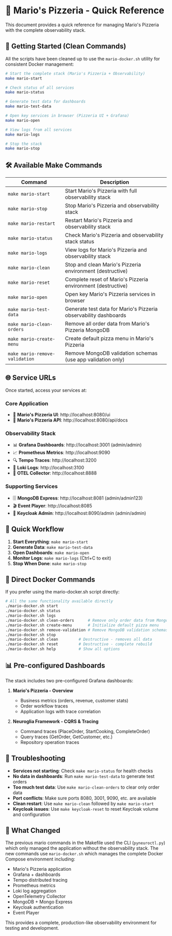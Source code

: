 # 🍕 Mario's Pizzeria - Quick Reference

This document provides a quick reference for managing Mario's Pizzeria with the complete observability stack.

## 🚀 Getting Started (Clean Commands)

All the scripts have been cleaned up to use the `mario-docker.sh` utility for consistent Docker management:

```bash
# Start the complete stack (Mario's Pizzeria + Observability)
make mario-start

# Check status of all services
make mario-status

# Generate test data for dashboards
make mario-test-data

# Open key services in browser (Pizzeria UI + Grafana)
make mario-open

# View logs from all services
make mario-logs

# Stop the stack
make mario-stop
```

## 🛠️ Available Make Commands

| Command                        | Description                                                      |
| ------------------------------ | ---------------------------------------------------------------- |
| `make mario-start`             | Start Mario's Pizzeria with full observability stack             |
| `make mario-stop`              | Stop Mario's Pizzeria and observability stack                    |
| `make mario-restart`           | Restart Mario's Pizzeria and observability stack                 |
| `make mario-status`            | Check Mario's Pizzeria and observability stack status            |
| `make mario-logs`              | View logs for Mario's Pizzeria and observability stack           |
| `make mario-clean`             | Stop and clean Mario's Pizzeria environment (destructive)        |
| `make mario-reset`             | Complete reset of Mario's Pizzeria environment (destructive)     |
| `make mario-open`              | Open key Mario's Pizzeria services in browser                    |
| `make mario-test-data`         | Generate test data for Mario's Pizzeria observability dashboards |
| `make mario-clean-orders`      | Remove all order data from Mario's Pizzeria MongoDB              |
| `make mario-create-menu`       | Create default pizza menu in Mario's Pizzeria                    |
| `make mario-remove-validation` | Remove MongoDB validation schemas (use app validation only)      |

## 🌐 Service URLs

Once started, access your services at:

### Core Application

- 🍕 **Mario's Pizzeria UI**: http://localhost:8080/ui
- 🍕 **Mario's Pizzeria API**: http://localhost:8080/api/docs

### Observability Stack

- 📊 **Grafana Dashboards**: http://localhost:3001 (admin/admin)
- 📈 **Prometheus Metrics**: http://localhost:9090
- 🔍 **Tempo Traces**: http://localhost:3200
- 📝 **Loki Logs**: http://localhost:3100
- 📡 **OTEL Collector**: http://localhost:8888

### Supporting Services

- 🗄️ **MongoDB Express**: http://localhost:8081 (admin/admin123)
- 🎬 **Event Player**: http://localhost:8085
- 🔐 **Keycloak Admin**: http://localhost:8090/admin (admin/admin)

## 🎯 Quick Workflow

1. **Start Everything**: `make mario-start`
2. **Generate Data**: `make mario-test-data`
3. **Open Dashboards**: `make mario-open`
4. **Monitor Logs**: `make mario-logs` (Ctrl+C to exit)
5. **Stop When Done**: `make mario-stop`

## 🔧 Direct Docker Commands

If you prefer using the mario-docker.sh script directly:

```bash
# All the same functionality available directly
./mario-docker.sh start
./mario-docker.sh status
./mario-docker.sh logs
./mario-docker.sh clean-orders      # Remove only order data from MongoDB
./mario-docker.sh create-menu       # Initialize default pizza menu
./mario-docker.sh remove-validation # Remove MongoDB validation schemas
./mario-docker.sh stop
./mario-docker.sh clean         # Destructive - removes all data
./mario-docker.sh reset         # Destructive - complete rebuild
./mario-docker.sh help          # Show all options
```

## 📊 Pre-configured Dashboards

The stack includes two pre-configured Grafana dashboards:

1. **Mario's Pizzeria - Overview**

   - Business metrics (orders, revenue, customer stats)
   - Order workflow traces
   - Application logs with trace correlation

2. **Neuroglia Framework - CQRS & Tracing**
   - Command traces (PlaceOrder, StartCooking, CompleteOrder)
   - Query traces (GetOrder, GetCustomer, etc.)
   - Repository operation traces

## 🐛 Troubleshooting

- **Services not starting**: Check `make mario-status` for health checks
- **No data in dashboards**: Run `make mario-test-data` to generate test orders
- **Too much test data**: Use `make mario-clean-orders` to clear only order data
- **Port conflicts**: Make sure ports 8080, 3001, 9090, etc. are available
- **Clean restart**: Use `make mario-clean` followed by `make mario-start`
- **Keycloak issues**: Use `make keycloak-reset` to reset Keycloak volume and configuration

## 🧹 What Changed

The previous mario commands in the Makefile used the CLI (`pyneuroctl.py`) which only managed the application without the observability stack. The new commands use `mario-docker.sh` which manages the complete Docker Compose environment including:

- Mario's Pizzeria application
- Grafana + dashboards
- Tempo distributed tracing
- Prometheus metrics
- Loki log aggregation
- OpenTelemetry Collector
- MongoDB + Mongo Express
- Keycloak authentication
- Event Player

This provides a complete, production-like observability environment for testing and development.
